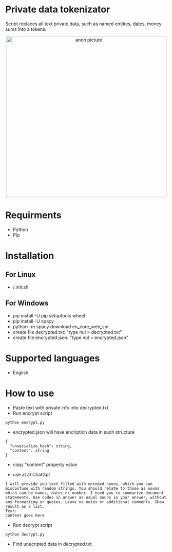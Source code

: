 # Private data tokenizator
Script replaces all text private data, such as named entities, dates, money sums into a tokens.

<p align="center">
<img height="500" src="https://scontent.fdnk2-1.fna.fbcdn.net/v/t1.6435-9/101795032_917429992057298_8014649681483137024_n.jpg?_nc_cat=100&ccb=1-7&_nc_sid=8bfeb9&_nc_ohc=ov-lqaywC5cAX8YDoO3&_nc_ht=scontent.fdnk2-1.fna&oh=00_AfAsFQwAggpfp0UWAFBwDBOU4Z3JnYGVLUdClLuw3-FpfQ&oe=6456660B" alt="anon picture">
</p>

# Requirments
- Python
- Pip

# Installation
## For Linux
- /.init.sh
## For Windows
- pip install -U pip setuptools wheel
- pip install -U spacy
- python -m spacy download en_core_web_sm
- create file decrypted.txt: "type nul > decrypted.txt"
- create file encrypted.json: "type nul > encrypted.json"

# Supported languages
- English

# How to use
- Paste text with private info into decrypted.txt
- Run encrypt script
```
python encrypt.py
```
- encrypted.json will have encription data in such structure
```
{
  "unserialize_hash": string,
  "content": string
}
```
- copy "content" property value

- use at at ChatGpt
```
I will provide you text filled with encoded nouns, which you can misconfuse with random strings. You should relate to those as nouns which can be names, dates or number. I need you to summarize document statements. Use codes in answer as usual nouns in your answer, without any formatting or quotes. Leave no notes or additional comments. Show result as a list.
Text:
Content goes here
```

- Run decrypt script
```
python decrypt.py
```
- Find unecripted data in decrypted.txt 
